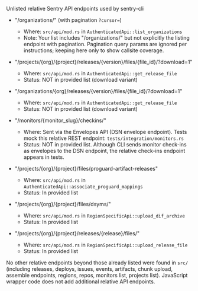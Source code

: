 Unlisted relative Sentry API endpoints used by sentry-cli

- "/organizations/" (with pagination `?cursor=`)
  - Where: `src/api/mod.rs` in `AuthenticatedApi::list_organizations`
  - Note: Your list includes "/organizations/" but not explicitly the listing endpoint with pagination. Pagination query params are ignored per instructions; keeping here only to show callsite coverage.

- "/projects/{org}/{project}/releases/{version}/files/{file_id}/?download=1"
  - Where: `src/api/mod.rs` in `AuthenticatedApi::get_release_file`
  - Status: NOT in provided list (download variant)

- "/organizations/{org}/releases/{version}/files/{file_id}/?download=1"
  - Where: `src/api/mod.rs` in `AuthenticatedApi::get_release_file`
  - Status: NOT in provided list (download variant)

- "/monitors/{monitor_slug}/checkins/"
  - Where: Sent via the Envelopes API (DSN envelope endpoint). Tests mock this relative REST endpoint: `tests/integration/monitors.rs`
  - Status: NOT in provided list. Although CLI sends monitor check-ins as envelopes to the DSN endpoint, the relative check-ins endpoint appears in tests.

- "/projects/{org}/{project}/files/proguard-artifact-releases"
  - Where: `src/api/mod.rs` in `AuthenticatedApi::associate_proguard_mappings`
  - Status: In provided list

- "/projects/{org}/{project}/files/dsyms/"
  - Where: `src/api/mod.rs` in `RegionSpecificApi::upload_dif_archive`
  - Status: In provided list

- "/projects/{org}/{project}/releases/{release}/files/"
  - Where: `src/api/mod.rs` in `RegionSpecificApi::upload_release_file`
  - Status: In provided list

No other relative endpoints beyond those already listed were found in `src/` (including releases, deploys, issues, events, artifacts, chunk upload, assemble endpoints, regions, repos, monitors list, projects list). JavaScript wrapper code does not add additional relative API endpoints.

